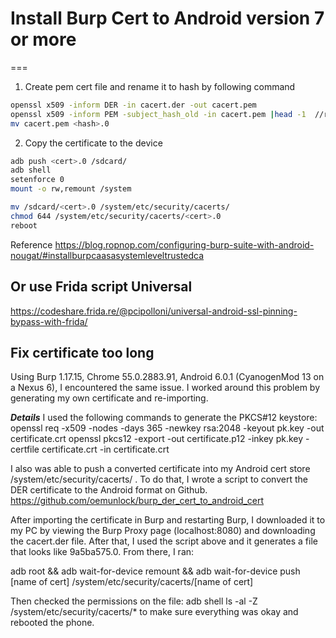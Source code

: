 # Install Burp Cert to Android version 7 or more
===

1. Create pem cert file and rename it to hash by following command
```sh
openssl x509 -inform DER -in cacert.der -out cacert.pem  
openssl x509 -inform PEM -subject_hash_old -in cacert.pem |head -1  //return hash
mv cacert.pem <hash>.0  
```

2. Copy the certificate to the device 
```sh
adb push <cert>.0 /sdcard/ 
adb shell
setenforce 0 
mount -o rw,remount /system

mv /sdcard/<cert>.0 /system/etc/security/cacerts/  
chmod 644 /system/etc/security/cacerts/<cert>.0  
reboot
```


Reference https://blog.ropnop.com/configuring-burp-suite-with-android-nougat/#installburpcaasasystemleveltrustedca

## Or use Frida script Universal 
https://codeshare.frida.re/@pcipolloni/universal-android-ssl-pinning-bypass-with-frida/


## Fix certificate too long
Using Burp 1.17.15, Chrome 55.0.2883.91, Android 6.0.1 (CyanogenMod 13 on a Nexus 6), I encountered the same issue.  I worked around this problem by generating my own certificate and re-importing. 

***Details***
I used the following commands to generate the PKCS#12 keystore:
openssl req -x509 -nodes -days 365 -newkey rsa:2048 -keyout pk.key -out certificate.crt
openssl pkcs12 -export -out certificate.p12 -inkey pk.key -certfile certificate.crt -in certificate.crt

I also was able to push a converted certificate into my Android cert store /system/etc/security/cacerts/ . To do that, I wrote a script to convert the DER certificate to the Android format on Github.  https://github.com/oemunlock/burp_der_cert_to_android_cert

After importing the certificate in Burp and restarting Burp, I downloaded it to my PC by viewing the Burp Proxy page (localhost:8080) and downloading the cacert.der file. After that, I used the script above and it generates a file that looks like 9a5ba575.0. From there, I ran:

adb root && adb wait-for-device remount && adb wait-for-device push [name of cert] /system/etc/security/cacerts/[name of cert]

Then checked the permissions on the file:  adb shell ls -al -Z /system/etc/security/cacerts/* to make sure everything was okay and rebooted the phone.

